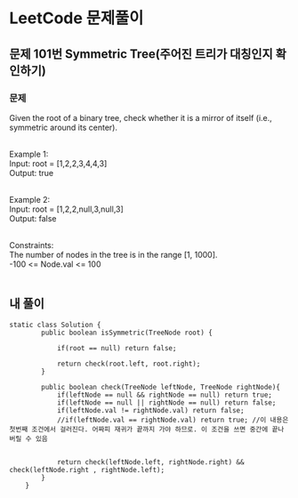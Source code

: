 # LeetCode 문제풀이

## 문제 101번 Symmetric Tree(주어진 트리가 대칭인지 확인하기)
### 문제<br>
Given the root of a binary tree, check whether it is a mirror of itself (i.e., symmetric around its center).<br><br> 

Example 1:<br>
Input: root = [1,2,2,3,4,4,3]<br>
Output: true<br><br>

Example 2:<br>
Input: root = [1,2,2,null,3,null,3]<br>
Output: false<br><br>

Constraints:<br>
The number of nodes in the tree is in the range [1, 1000].<br>
-100 <= Node.val <= 100<br><br>
 
## 내 풀이
```
static class Solution {
        public boolean isSymmetric(TreeNode root) {

            if(root == null) return false;

            return check(root.left, root.right);
        }

        public boolean check(TreeNode leftNode, TreeNode rightNode){
            if(leftNode == null && rightNode == null) return true;
            if(leftNode == null || rightNode == null) return false;
            if(leftNode.val != rightNode.val) return false;
            //if(leftNode.val == rightNode.val) return true; //이 내용은 첫번째 조건에서 걸러진다. 어짜피 재귀가 끝까지 가야 하므로. 이 조건을 쓰면 중간에 끝나버릴 수 있음


            return check(leftNode.left, rightNode.right) && check(leftNode.right , rightNode.left);
        }
    }
```